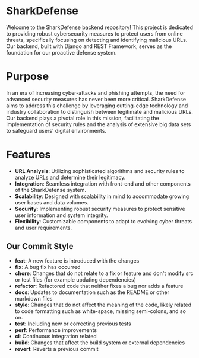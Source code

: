 # SharkDefense 

Welcome to the SharkDefense backend repository! This project is dedicated to providing robust cybersecurity measures to protect users from online threats, specifically focusing on detecting and identifying malicious URLs. Our backend, built with Django and REST Framework, serves as the foundation for our proactive defense system.

# Purpose
In an era of increasing cyber-attacks and phishing attempts, the need for advanced security measures has never been more critical. SharkDefense aims to address this challenge by leveraging cutting-edge technology and industry collaboration to distinguish between legitimate and malicious URLs. Our backend plays a pivotal role in this mission, facilitating the implementation of security rules and the analysis of extensive big data sets to safeguard users' digital environments.

# Features

- **URL Analysis**: Utilizing sophisticated algorithms and security rules to analyze URLs and determine their legitimacy.
- **Integration**: Seamless integration with front-end and other components of the SharkDefense system.
- **Scalability**: Designed with scalability in mind to accommodate growing user bases and data volumes.
- **Security**: Implementing robust security measures to protect sensitive user information and system integrity.
- **Flexibility**: Customizable components to adapt to evolving cyber threats and user requirements.

## Our Commit Style

- **feat**: A new feature is introduced with the changes
- **fix**: A bug fix has occurred
- **chore**: Changes that do not relate to a fix or feature and don't modify src or test files (for example updating dependencies)
- **refactor**: Refactored code that neither fixes a bug nor adds a feature
- **docs**: Updates to documentation such as the README or other markdown files
- **style**: Changes that do not affect the meaning of the code, likely related to code formatting such as white-space, missing semi-colons, and so on.
- **test**: Including new or correcting previous tests
- **perf**: Performance improvements
- **ci**: Continuous integration related
- **build**: Changes that affect the build system or external dependencies
- **revert**: Reverts a previous commit
